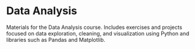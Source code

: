 # Data Analysis

Materials for the Data Analysis course.
Includes exercises and projects focused on data exploration, cleaning, and visualization using Python and libraries such as Pandas and Matplotlib.
